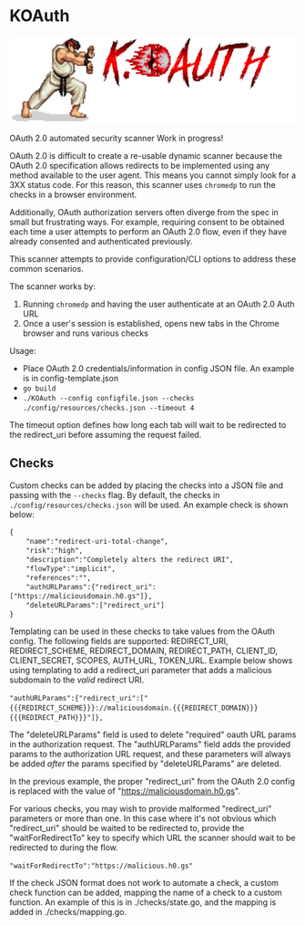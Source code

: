 # KOAuth
![alt text](https://github.com/morganc3/KOAuth/blob/master/docs/KOAuth.png)

OAuth 2.0 automated security scanner
Work in progress!

OAuth 2.0 is difficult to create a re-usable dynamic scanner because the OAuth 2.0 specification allows redirects to be implemented using any method available to the user agent. This means you cannot simply look for a 3XX status code. 
For this reason, this scanner uses `chromedp` to run the checks in a browser environment. 

Additionally, OAuth authorization servers often diverge from the spec in small but 
frustrating ways. For example, requiring consent to be obtained each time a user 
attempts to perform an OAuth 2.0 flow, even if they have already consented and authenticated 
previously. 

This scanner attempts to provide configuration/CLI options to address these common scenarios. 

The scanner works by:

1. Running `chromedp` and having the user authenticate at an OAuth 2.0 Auth URL
2. Once a user's session is established, opens new tabs in the Chrome browser and runs 
various checks

Usage:
- Place OAuth 2.0 credentials/information in config JSON file. An example is in config-template.json
- `go build`
- `./KOAuth --config configfile.json --checks ./config/resources/checks.json --timeout 4`

The timeout option defines how long each tab will wait to be redirected to the redirect_uri 
before assuming the request failed. 


## Checks
Custom checks can be added by placing the checks into a JSON file and passing with the `--checks` flag.
By default, the checks in `./config/resources/checks.json` will be used. An example check is shown 
below:

```
{
    "name":"redirect-uri-total-change",
    "risk":"high",
    "description":"Completely alters the redirect URI",
    "flowType":"implicit",
    "references":"",
    "authURLParams":{"redirect_uri":["https://maliciousdomain.h0.gs"]},
    "deleteURLParams":["redirect_uri"]
}
```

Templating can be used in these checks to take values from the OAuth config. The 
following fields are supported: REDIRECT_URI, REDIRECT_SCHEME, REDIRECT_DOMAIN, REDIRECT_PATH,
CLIENT_ID, CLIENT_SECRET, SCOPES, AUTH_URL, TOKEN_URL. Example below shows using 
templating to add a redirect_uri parameter that adds a malicious subdomain to the _valid_ 
redirect URI.

```"authURLParams":{"redirect_uri":["{{{REDIRECT_SCHEME}}}://maliciousdomain.{{{REDIRECT_DOMAIN}}}{{{REDIRECT_PATH}}}"]},```

The "deleteURLParams" field is used to delete "required" oauth URL params in the 
authorization request. The "authURLParams" field adds the provided params to the 
authorization URL request, and these parameters will always be added _after_ 
the params specified by "deleteURLParams" are deleted. 

In the previous example, the proper "redirect_uri" from the OAuth 2.0 config is replaced 
with the value of "https://maliciousdomain.h0.gs".

For various checks, you may wish to provide malformed "redirect_uri"
parameters or more than one. In this case where it's not obvious which 
"redirect_uri" should be waited to be redirected to, provide the 
"waitForRedirectTo" key to specify which URL the scanner should wait 
to be redirected to during the flow.

```"waitForRedirectTo":"https://malicious.h0.gs"```

If the check JSON format does not work to automate a check, a custom check function can be added, 
mapping the name of a check to a custom function. An example of this is in ./checks/state.go, 
and the mapping is added in ./checks/mapping.go.